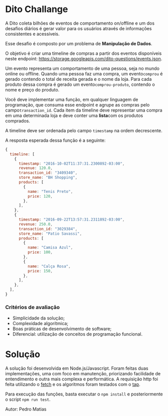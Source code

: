 # **Dito Challange**

A Dito coleta bilhões de eventos de comportamento on/offline e um dos desafios diários é gerar valor para os usuários através de informações consistentes e acessíveis.

Esse desafio é composto por um problema de **Manipulação de Dados**.

O objetivo é criar uma timeline de compras a partir dos eventos disponíveis neste endpoint: https://storage.googleapis.com/dito-questions/events.json​.

Um evento representa um comportamento de uma pessoa, seja no mundo online ou offline. Quando uma pessoa faz uma compra, um evento ​`comprou`​ é gerado contendo o total de receita gerada e o nome da loja. Para cada produto dessa compra é gerado um evento ​`comprou-produto​`, contendo o nome e preço do produto.

Você deve implementar uma função, em qualquer linguagem de programação, que consuma esse endpoint e agrupe as compras pelo campo ​`transaction_id​`. Cada item da timeline deve representar uma compra em uma determinada loja e deve conter uma **​lista​** com os produtos comprados.

A timeline deve ser ​ordenada​ pelo campo ​`timestamp​` na ordem decrescente.

A resposta esperada dessa função é a seguinte:

```javascript
{
  timeline: [
    {
      timestamp: "2016-10-02T11:37:31.2300892-03:00",
      revenue: 120.0,
      transaction_id: "3409340",
      store_name: "BH Shopping",
      products: [
        {
          name: "Tenis Preto",
          price: 120,
        },
      ],
    },
    {
      timestamp: "2016-09-22T13:57:31.2311892-03:00",
      revenue: 250.0,
      transaction_id: "3029384",
      store_name: "Patio Savassi",
      products: [
        {
          name: "Camisa Azul",
          price: 100,
        },
        {
          name: "Calça Rosa",
          price: 150,
        },
      ],
    },
  ],
}
```

### Critérios de avaliação

- Simplicidade da solução;
- Complexidade algorítmica;
- Boas práticas de desenvolvimento de software;
- Diferencial: utilização de conceitos de programação funcional.

# **Solução**

A solução foi desenvolvida em Node.js/Javascript. Foram feitas duas implementações, uma com foco em manutenção, priorizando facilidade de entendimento e outra mais complexa e performática. A requisição http foi feita utilizando o [fetch](https://www.npmjs.com/package/node-fetch) e os algoritmos foram testados com o [tap](https://www.npmjs.com/package/tap).

Para execução das funções, basta executar o `npm install` e posteriormente o script `npm run test`.

Autor: Pedro Matias
